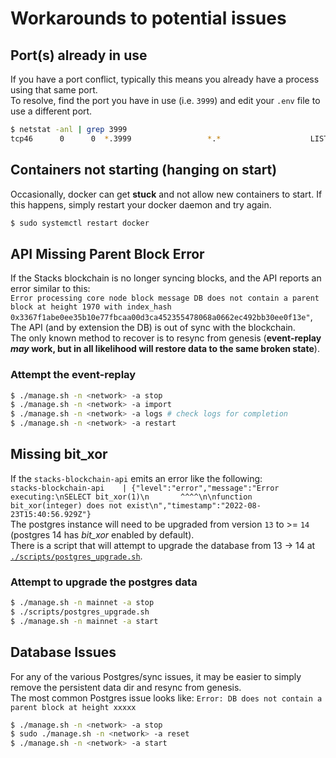 # Workarounds to potential issues

## Port(s) already in use

If you have a port conflict, typically this means you already have a process using that same port. \
To resolve, find the port you have in use (i.e. `3999`) and edit your `.env` file to use a different port.

```bash
$ netstat -anl | grep 3999
tcp46      0      0  *.3999                 *.*                    LISTEN
```

## Containers not starting (hanging on start)

Occasionally, docker can get **stuck** and not allow new containers to start. If this happens, simply restart your docker daemon and try again.

```bash
$ sudo systemctl restart docker
```

## API Missing Parent Block Error

If the Stacks blockchain is no longer syncing blocks, and the API reports an error similar to this:\
`Error processing core node block message DB does not contain a parent block at height 1970 with index_hash 0x3367f1abe0ee35b10e77fbcaa00d3ca452355478068a0662ec492bb30ee0f13e"`,\
The API (and by extension the DB) is out of sync with the blockchain. \
The only known method to recover is to resync from genesis (**event-replay _may_ work, but in all likelihood will restore data to the same broken state**).

### Attempt the event-replay

```bash
$ ./manage.sh -n <network> -a stop
$ ./manage.sh -n <network> -a import
$ ./manage.sh -n <network> -a logs # check logs for completion
$ ./manage.sh -n <network> -a restart
```

## Missing bit_xor
If the `stacks-blockchain-api` emits an error like the following: \
`stacks-blockchain-api    | {"level":"error","message":"Error executing:\nSELECT bit_xor(1)\n       ^^^^\n\nfunction bit_xor(integer) does not exist\n","timestamp":"2022-08-23T15:40:56.929Z"}` \
The postgres instance will need to be upgraded from version `13` to >= `14` (postgres 14 has _bit_xor_ enabled by default). \
There is a script that will attempt to upgrade the database from 13 -> 14 at [`./scripts/postgres_upgrade.sh`](../scripts/postgrs_upgrade.sh). 

### Attempt to upgrade the postgres data
```bash
$ ./manage.sh -n mainnet -a stop
$ ./scripts/postgres_upgrade.sh
$ ./manage.sh -n mainnet -a start
```



## Database Issues

For any of the various Postgres/sync issues, it may be easier to simply remove the persistent data dir and resync from genesis. \
The most common Postgres issue looks like: `Error: DB does not contain a parent block at height xxxxx`

```bash
$ ./manage.sh -n <network> -a stop
$ sudo ./manage.sh -n <network> -a reset
$ ./manage.sh -n <network> -a start
```